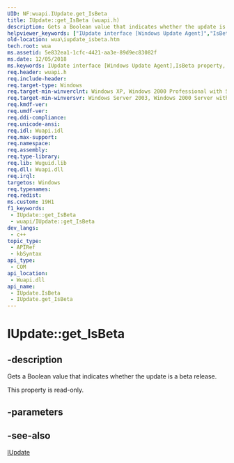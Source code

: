 ```yaml
---
UID: NF:wuapi.IUpdate.get_IsBeta
title: IUpdate::get_IsBeta (wuapi.h)
description: Gets a Boolean value that indicates whether the update is a beta release.
helpviewer_keywords: ["IUpdate interface [Windows Update Agent]","IsBeta property","IUpdate.IsBeta","IUpdate.get_IsBeta","IUpdate::IsBeta","IUpdate::get_IsBeta","IsBeta property [Windows Update Agent]","IsBeta property [Windows Update Agent]","IUpdate interface","get_IsBeta","wua.iupdate_isbeta","wuapi/IUpdate::IsBeta","wuapi/IUpdate::get_IsBeta"]
old-location: wua\iupdate_isbeta.htm
tech.root: wua
ms.assetid: 5e832ea1-1cfc-4421-aa3e-89d9ec83082f
ms.date: 12/05/2018
ms.keywords: IUpdate interface [Windows Update Agent],IsBeta property, IUpdate.IsBeta, IUpdate.get_IsBeta, IUpdate::IsBeta, IUpdate::get_IsBeta, IsBeta property [Windows Update Agent], IsBeta property [Windows Update Agent],IUpdate interface, get_IsBeta, wua.iupdate_isbeta, wuapi/IUpdate::IsBeta, wuapi/IUpdate::get_IsBeta
req.header: wuapi.h
req.include-header: 
req.target-type: Windows
req.target-min-winverclnt: Windows XP, Windows 2000 Professional with SP3 [desktop apps only]
req.target-min-winversvr: Windows Server 2003, Windows 2000 Server with SP3 [desktop apps only]
req.kmdf-ver: 
req.umdf-ver: 
req.ddi-compliance: 
req.unicode-ansi: 
req.idl: Wuapi.idl
req.max-support: 
req.namespace: 
req.assembly: 
req.type-library: 
req.lib: Wuguid.lib
req.dll: Wuapi.dll
req.irql: 
targetos: Windows
req.typenames: 
req.redist: 
ms.custom: 19H1
f1_keywords:
 - IUpdate::get_IsBeta
 - wuapi/IUpdate::get_IsBeta
dev_langs:
 - c++
topic_type:
 - APIRef
 - kbSyntax
api_type:
 - COM
api_location:
 - Wuapi.dll
api_name:
 - IUpdate.IsBeta
 - IUpdate.get_IsBeta
---
```


# IUpdate::get_IsBeta


## -description

Gets a Boolean value that indicates whether the update is a beta release.

This property is read-only.

## -parameters

## -see-also

<a href="https://docs.microsoft.com/windows/desktop/api/wuapi/nn-wuapi-iupdate">IUpdate</a>

